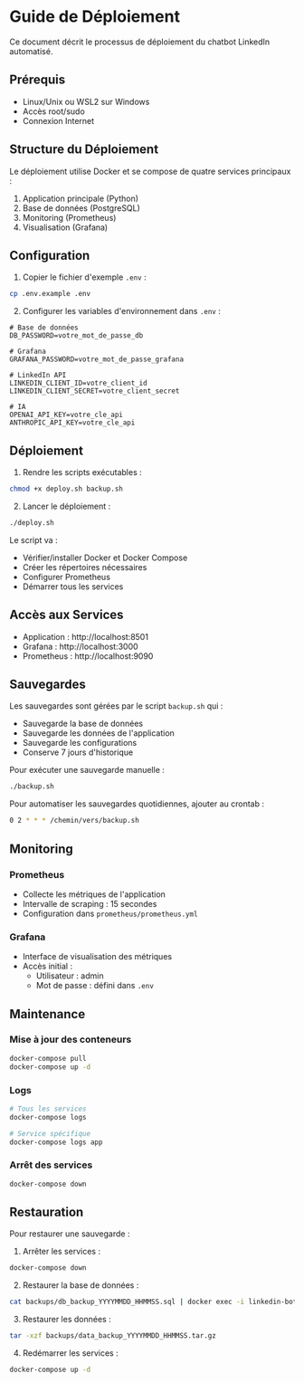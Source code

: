 # Guide de Déploiement

Ce document décrit le processus de déploiement du chatbot LinkedIn automatisé.

## Prérequis

- Linux/Unix ou WSL2 sur Windows
- Accès root/sudo
- Connexion Internet

## Structure du Déploiement

Le déploiement utilise Docker et se compose de quatre services principaux :
1. Application principale (Python)
2. Base de données (PostgreSQL)
3. Monitoring (Prometheus)
4. Visualisation (Grafana)

## Configuration

1. Copier le fichier d'exemple `.env` :
```bash
cp .env.example .env
```

2. Configurer les variables d'environnement dans `.env` :
```env
# Base de données
DB_PASSWORD=votre_mot_de_passe_db

# Grafana
GRAFANA_PASSWORD=votre_mot_de_passe_grafana

# LinkedIn API
LINKEDIN_CLIENT_ID=votre_client_id
LINKEDIN_CLIENT_SECRET=votre_client_secret

# IA
OPENAI_API_KEY=votre_cle_api
ANTHROPIC_API_KEY=votre_cle_api
```

## Déploiement

1. Rendre les scripts exécutables :
```bash
chmod +x deploy.sh backup.sh
```

2. Lancer le déploiement :
```bash
./deploy.sh
```

Le script va :
- Vérifier/installer Docker et Docker Compose
- Créer les répertoires nécessaires
- Configurer Prometheus
- Démarrer tous les services

## Accès aux Services

- Application : http://localhost:8501
- Grafana : http://localhost:3000
- Prometheus : http://localhost:9090

## Sauvegardes

Les sauvegardes sont gérées par le script `backup.sh` qui :
- Sauvegarde la base de données
- Sauvegarde les données de l'application
- Sauvegarde les configurations
- Conserve 7 jours d'historique

Pour exécuter une sauvegarde manuelle :
```bash
./backup.sh
```

Pour automatiser les sauvegardes quotidiennes, ajouter au crontab :
```bash
0 2 * * * /chemin/vers/backup.sh
```

## Monitoring

### Prometheus
- Collecte les métriques de l'application
- Intervalle de scraping : 15 secondes
- Configuration dans `prometheus/prometheus.yml`

### Grafana
- Interface de visualisation des métriques
- Accès initial :
  - Utilisateur : admin
  - Mot de passe : défini dans `.env`

## Maintenance

### Mise à jour des conteneurs
```bash
docker-compose pull
docker-compose up -d
```

### Logs
```bash
# Tous les services
docker-compose logs

# Service spécifique
docker-compose logs app
```

### Arrêt des services
```bash
docker-compose down
```

## Restauration

Pour restaurer une sauvegarde :
1. Arrêter les services :
```bash
docker-compose down
```

2. Restaurer la base de données :
```bash
cat backups/db_backup_YYYYMMDD_HHMMSS.sql | docker exec -i linkedin-bot-db-1 psql -U postgres -d linkedin_bot
```

3. Restaurer les données :
```bash
tar -xzf backups/data_backup_YYYYMMDD_HHMMSS.tar.gz
```

4. Redémarrer les services :
```bash
docker-compose up -d
``` 